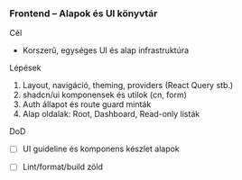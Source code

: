 ### Frontend – Alapok és UI könyvtár

Cél
- Korszerű, egységes UI és alap infrastruktúra

Lépések
1. Layout, navigáció, theming, providers (React Query stb.)
2. shadcn/ui komponensek és utilok (cn, form)
3. Auth állapot és route guard minták
4. Alap oldalak: Root, Dashboard, Read-only listák

DoD
- [ ] UI guideline és komponens készlet alapok
- [ ] Lint/format/build zöld


